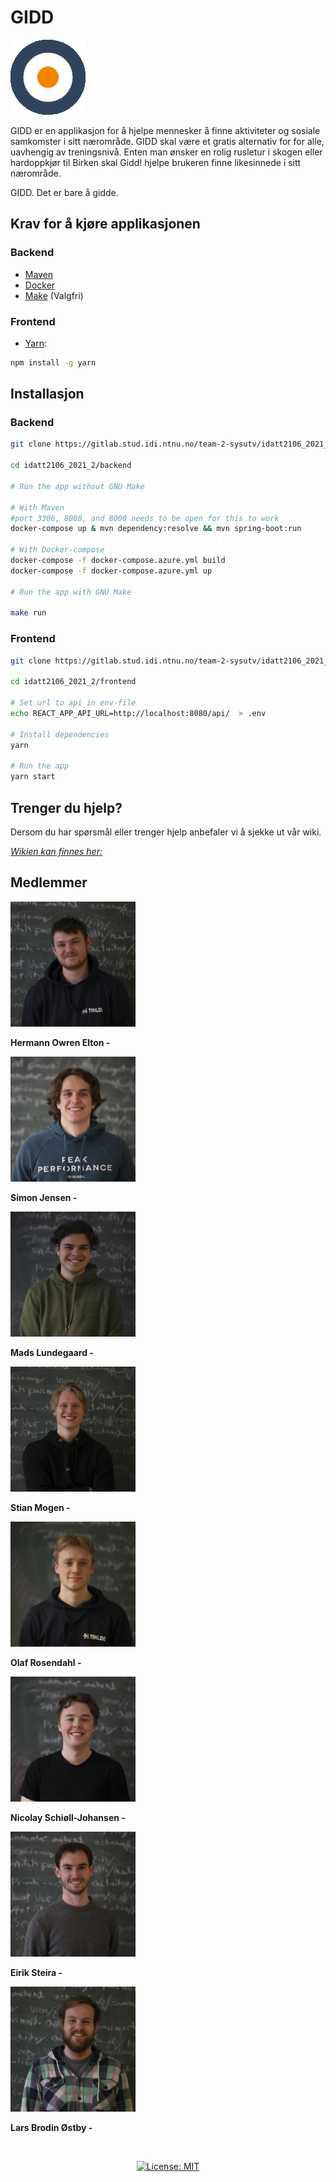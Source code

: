 # GIDD  
![image](frontend/public/logo.png)

GIDD er en applikasjon for å hjelpe mennesker å finne aktiviteter og sosiale samkomster i sitt nærområde.
GIDD skal være et gratis alternativ for for alle, uavhengig av treningsnivå. Enten man ønsker en rolig rusletur i skogen eller hardoppkjør til Birken skal Gidd! hjelpe brukeren finne likesinnede i sitt nærområde.

GIDD. Det er bare å gidde.

## Krav for å kjøre applikasjonen
### Backend
- [Maven](https://maven.apache.org/download.cgi)
- [Docker](https://docs.docker.com/get-docker/)
- [Make](https://www.gnu.org/software/make/) (Valgfri)

### Frontend
- [Yarn](https://classic.yarnpkg.com/en/docs/install/#debian-stable):
```bash
npm install -g yarn
```

## Installasjon

### Backend

```bash
git clone https://gitlab.stud.idi.ntnu.no/team-2-sysutv/idatt2106_2021_2.git

cd idatt2106_2021_2/backend

# Run the app without GNU Make

# With Maven  
#port 3306, 8080, and 8000 needs to be open for this to work
docker-compose up & mvn dependency:resolve && mvn spring-boot:run

# With Docker-compose
docker-compose -f docker-compose.azure.yml build
docker-compose -f docker-compose.azure.yml up

# Run the app with GNU Make

make run 

```

### Frontend

```bash
git clone https://gitlab.stud.idi.ntnu.no/team-2-sysutv/idatt2106_2021_2.git

cd idatt2106_2021_2/frontend

# Set url to api in env-file
echo REACT_APP_API_URL=http://localhost:8080/api/  > .env

# Install dependencies
yarn 

# Run the app
yarn start
```


## Trenger du hjelp?
Dersom du har spørsmål eller trenger hjelp anbefaler vi å sjekke ut vår wiki.

*[Wikien kan finnes her:](https://gitlab.stud.idi.ntnu.no/team-2-sysutv/idatt2106_2021_2/-/wikis/home)*



## Medlemmer

<img src="assets/Hermann.jpg" width="200">

**Hermann Owren Elton -**

<img src="assets/Simon.jpg" width="200">

**Simon Jensen -**

<img src="assets/Mads.jpg" width="200">

**Mads Lundegaard -**

<img src="assets/Stian.jpg" width="200">

**Stian Mogen -**

<img src="assets/Olaf.jpg" width="200">

**Olaf Rosendahl -**

<img src="assets/Nicolay.jpg" width="200">

**Nicolay Schiøll-Johansen -**

<img src="assets/Eirik.jpg" width="200">

**Eirik Steira -**

<img src="assets/Lars.jpg" width="200">

**Lars Brodin Østby -**


<br/>

<p align="CENTER">
<a href="https://gitlab.stud.idi.ntnu.no/team-2-sysutv/idatt2106_2021_2/-/blob/master/LICENSE"><img alt="License: MIT" src="https://black.readthedocs.io/en/stable/_static/license.svg"></a>
</p>

<br/>
